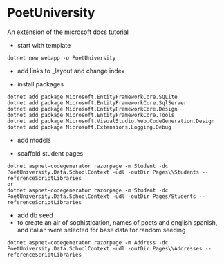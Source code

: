 # PoetUniversity
An extension of the microsoft docs tutorial

- start with template

```
dotnet new webapp -o PoetUniversity
```

- add links to _layout and change index

- install packages 

```
dotnet add package Microsoft.EntityFrameworkCore.SQLite
dotnet add package Microsoft.EntityFrameworkCore.SqlServer
dotnet add package Microsoft.EntityFrameworkCore.Design
dotnet add package Microsoft.EntityFrameworkCore.Tools
dotnet add package Microsoft.VisualStudio.Web.CodeGeneration.Design
dotnet add package Microsoft.Extensions.Logging.Debug
```

- add models

- scaffold student pages

```
dotnet aspnet-codegenerator razorpage -m Student -dc PoetUniversity.Data.SchoolContext -udl -outDir Pages\\Students --referenceScriptLibraries
or
dotnet aspnet-codegenerator razorpage -m Student -dc PoetUniversity.Data.SchoolContext -udl -outDir Pages/Students --referenceScriptLibraries
```

- add db seed
- to create an air of sophistication, names of poets and english spanish, and italian were selected for base data for random seeding

```
dotnet aspnet-codegenerator razorpage -m Address -dc PoetUniversity.Data.SchoolContext -udl -outDir Pages\\Addresses --referenceScriptLibraries
```